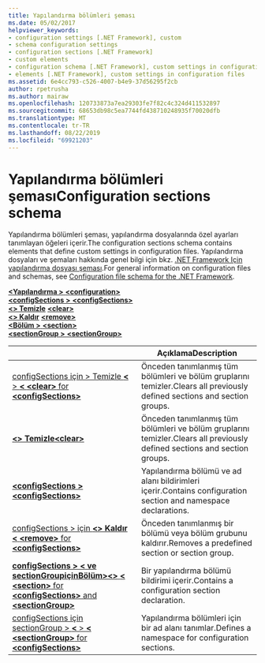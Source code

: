 ```yaml
---
title: Yapılandırma bölümleri şeması
ms.date: 05/02/2017
helpviewer_keywords:
- configuration settings [.NET Framework], custom
- schema configuration settings
- configuration sections [.NET Framework]
- custom elements
- configuration schema [.NET Framework], custom settings in configuration files
- elements [.NET Framework], custom settings in configuration files
ms.assetid: 6e4cc793-c526-4007-b4e9-37d56295f2cb
author: rpetrusha
ms.author: mairaw
ms.openlocfilehash: 120733873a7ea29303fe7f82c4c324d411532897
ms.sourcegitcommit: 68653db98c5ea7744fd438710248935f70020dfb
ms.translationtype: MT
ms.contentlocale: tr-TR
ms.lasthandoff: 08/22/2019
ms.locfileid: "69921203"
---
```

# <a name="configuration-sections-schema"></a><span data-ttu-id="4546f-102">Yapılandırma bölümleri şeması</span><span class="sxs-lookup"><span data-stu-id="4546f-102">Configuration sections schema</span></span>

<span data-ttu-id="4546f-103">Yapılandırma bölümleri şeması, yapılandırma dosyalarında özel ayarları tanımlayan öğeleri içerir.</span><span class="sxs-lookup"><span data-stu-id="4546f-103">The configuration sections schema contains elements that define custom settings in configuration files.</span></span> <span data-ttu-id="4546f-104">Yapılandırma dosyaları ve şemaları hakkında genel bilgi için bkz. [.NET Framework Için yapılandırma dosyası şeması](index.md).</span><span class="sxs-lookup"><span data-stu-id="4546f-104">For general information on configuration files and schemas, see [Configuration file schema for the .NET Framework](index.md).</span></span>

<span data-ttu-id="4546f-105">[ **\<Yapılandırma >** ](configuration-element.md) </span><span class="sxs-lookup"><span data-stu-id="4546f-105">[**\<configuration>**](configuration-element.md) </span></span>  
<span data-ttu-id="4546f-106">[ **\<configSections >** ](configsections-element-for-configuration.md) </span><span class="sxs-lookup"><span data-stu-id="4546f-106">[**\<configSections>**](configsections-element-for-configuration.md) </span></span>  
<span data-ttu-id="4546f-107">[ **\<> Temizle**](clear-element-for-configsections.md) </span><span class="sxs-lookup"><span data-stu-id="4546f-107">[**\<clear>**](clear-element-for-configsections.md) </span></span>  
<span data-ttu-id="4546f-108">[ **\<> Kaldır**](remove-element-for-configsections.md) </span><span class="sxs-lookup"><span data-stu-id="4546f-108">[**\<remove>**](remove-element-for-configsections.md) </span></span>  
<span data-ttu-id="4546f-109">[ **\<Bölüm >** ](section-element.md) </span><span class="sxs-lookup"><span data-stu-id="4546f-109">[**\<section>**](section-element.md) </span></span>  
[<span data-ttu-id="4546f-110"> **\<sectionGroup >** </span><span class="sxs-lookup"><span data-stu-id="4546f-110">**\<sectionGroup>**</span></span>](sectiongroup-element-for-configsections.md)

|     | <span data-ttu-id="4546f-111">Açıklama</span><span class="sxs-lookup"><span data-stu-id="4546f-111">Description</span></span> |
| --- | ----------- |
| [<span data-ttu-id="4546f-112">configSections için > Temizle  **\<** >  **\<** </span><span class="sxs-lookup"><span data-stu-id="4546f-112">**\<clear>** for **\<configSections>**</span></span>](clear-element-for-configsections.md) | <span data-ttu-id="4546f-113">Önceden tanımlanmış tüm bölümleri ve bölüm gruplarını temizler.</span><span class="sxs-lookup"><span data-stu-id="4546f-113">Clears all previously defined sections and section groups.</span></span> |
| [<span data-ttu-id="4546f-114"> **\<> Temizle**</span><span class="sxs-lookup"><span data-stu-id="4546f-114">**\<clear>**</span></span>](clear-element-for-configsections.md) | <span data-ttu-id="4546f-115">Önceden tanımlanmış tüm bölümleri ve bölüm gruplarını temizler.</span><span class="sxs-lookup"><span data-stu-id="4546f-115">Clears all previously defined sections and section groups.</span></span> |
| [<span data-ttu-id="4546f-116"> **\<configSections >** </span><span class="sxs-lookup"><span data-stu-id="4546f-116">**\<configSections>**</span></span>](configsections-element-for-configuration.md) | <span data-ttu-id="4546f-117">Yapılandırma bölümü ve ad alanı bildirimleri içerir.</span><span class="sxs-lookup"><span data-stu-id="4546f-117">Contains configuration section and namespace declarations.</span></span> |
| [<span data-ttu-id="4546f-118">configSections > için  **\<> Kaldır**  **\<** </span><span class="sxs-lookup"><span data-stu-id="4546f-118">**\<remove>** for **\<configSections>**</span></span>](remove-element-for-configsections.md) | <span data-ttu-id="4546f-119">Önceden tanımlanmış bir bölümü veya bölüm grubunu kaldırır.</span><span class="sxs-lookup"><span data-stu-id="4546f-119">Removes a predefined section or section group.</span></span> |
| [<span data-ttu-id="4546f-120">**configSections > \<** **ve sectionGroupiçinBölüm>\<>**  **\<** </span><span class="sxs-lookup"><span data-stu-id="4546f-120">**\<section>** for **\<configSections>** and **\<sectionGroup>**</span></span>](section-element.md) | <span data-ttu-id="4546f-121">Bir yapılandırma bölümü bildirimi içerir.</span><span class="sxs-lookup"><span data-stu-id="4546f-121">Contains a configuration section declaration.</span></span> |
| [<span data-ttu-id="4546f-122">configSections için sectionGroup >  **\<** >  **\<** </span><span class="sxs-lookup"><span data-stu-id="4546f-122">**\<sectionGroup>** for **\<configSections>**</span></span>](sectiongroup-element-for-configsections.md) | <span data-ttu-id="4546f-123">Yapılandırma bölümleri için bir ad alanı tanımlar.</span><span class="sxs-lookup"><span data-stu-id="4546f-123">Defines a namespace for configuration sections.</span></span> |
